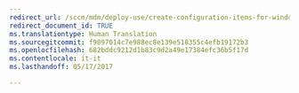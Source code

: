 ```yaml
---
redirect_url: /sccm/mdm/deploy-use/create-configuration-items-for-windows-8.1-and-windows-10-devices-managed-without-the-client
redirect_document_id: TRUE
ms.translationtype: Human Translation
ms.sourcegitcommit: f9097014c7e988ec8e139e518355c4efb19172b3
ms.openlocfilehash: 682bddc9212d1b83c9d2a49e17384efc36b5f17d
ms.contentlocale: it-it
ms.lasthandoff: 05/17/2017

---
```


